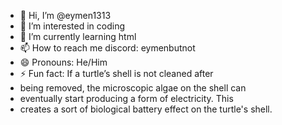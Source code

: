 - 👋 Hi, I’m @eymen1313
- 👀 I’m interested in coding
- 🌱 I’m currently learning html
- 📫 How to reach me discord: eymenbutnot
- 😄 Pronouns: He/Him
- ⚡ Fun fact: If a turtle’s shell is not cleaned after
- being removed, the microscopic algae on the shell can
- eventually start producing a form of electricity. This
- creates a sort of biological battery effect on the turtle's shell.

<!---
eymen1313/eymen1313 is a ✨ special ✨ repository because its `README.md` (this file) appears on your GitHub profile.
You can click the Preview link to take a look at your changes.
--->
